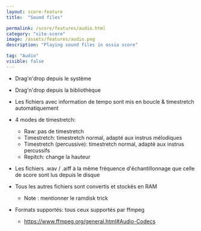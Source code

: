 ```yaml
---
layout: score-feature
title:  "Sound files"

permalink: /score/features/audio.html
category: "site-score"
image: /assets/features/audio.png
description: "Playing sound files in ossia score"

tag: "Audio"
visible: false
---
```


- Drag'n'drop depuis le système
- Drag'n'drop depuis la bibliothèque
- Les fichiers avec information de tempo sont mis en boucle & timestretch automatiquement
- 4 modes de timestretch: 
  * Raw: pas de timestretch
  * Timestretch: timestretch normal, adapté aux instrus mélodiques
  * Timestretch (percussive): timestretch normal, adapté aux instrus percussifs
  * Repitch: change la hauteur

- Les fichiers .wav / .aiff à la même fréquence d'échantillonnage que celle de score sont lus depuis le disque
- Tous les autres fichiers sont convertis et stockés en RAM 
  - Note : mentionner le ramdisk trick
- Formats supportés: tous ceux supportés par ffmpeg 
  * https://www.ffmpeg.org/general.html#Audio-Codecs